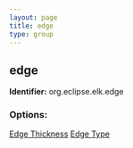 ```yaml
---
layout: page
title: edge
type: group
---
```

## edge

**Identifier:** org.eclipse.elk.edge

### Options:

[Edge Thickness](org-eclipse-elk-edge-thickness)
[Edge Type](org-eclipse-elk-edge-type)
